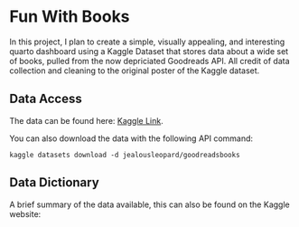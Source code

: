# Fun With Books

In this project, I plan to create a simple, visually appealing, and interesting quarto dashboard using a Kaggle Dataset that stores data about a wide set of books, pulled from the now depriciated Goodreads API. All credit of data collection and cleaning to the original poster of the Kaggle dataset. 

## Data Access

The data can be found here: [Kaggle Link](https://www.kaggle.com/datasets/jealousleopard/goodreadsbooks/data).

You can also download the data with the following API command:

```         
kaggle datasets download -d jealousleopard/goodreadsbooks
```

## Data Dictionary

A brief summary of the data available, this can also be found on the Kaggle website: